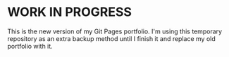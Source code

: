 # WORK IN PROGRESS

This is the new version of my Git Pages portfolio. I'm using this temporary repository as an extra backup method until I finish it and replace my old portfolio with it.
